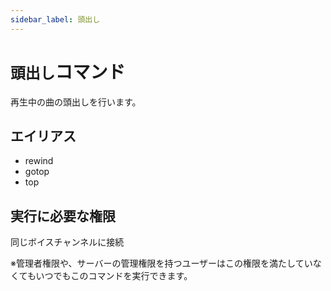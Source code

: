 ```yaml
---
sidebar_label: 頭出し
---
```

# `頭出し`コマンド
再生中の曲の頭出しを行います。

## エイリアス
- rewind
- gotop
- top




## 実行に必要な権限
同じボイスチャンネルに接続

※管理者権限や、サーバーの管理権限を持つユーザーはこの権限を満たしていなくてもいつでもこのコマンドを実行できます。
  
